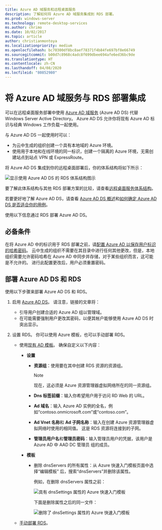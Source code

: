```yaml
---
title: Azure AD 域服务和远程桌面服务
description: 了解如何将 Azure AD 域服务集成到 RDS 部署。
ms.prod: windows-server
ms.technology: remote-desktop-services
ms.author: chrimo
ms.date: 10/02/2017
ms.topic: article
author: christianmontoya
ms.localizationpriority: medium
ms.openlocfilehash: bc70300df8bc8aef78371f4b84fe697bf8e66749
ms.sourcegitcommit: b00d7c8968c4adc8f699dbee694afe6ed36bc9de
ms.translationtype: HT
ms.contentlocale: zh-CN
ms.lasthandoff: 04/08/2020
ms.locfileid: "80852980"
---
```

# <a name="integrate-azure-ad-domain-services-with-your-rds-deployment"></a>将 Azure AD 域服务与 RDS 部署集成

可以在远程桌面服务部署中使用 [Azure AD 域服务](/azure/active-directory-domain-services/active-directory-ds-overview) (Azure AD DS) 代替 Windows Server Active Directory。 Azure AD DS 允许你将现有 Azure AD 标识与经典 Windows 工作负载一起使用。

与 Azure AD DS 一起使用时可以： 
- 为云中生成的组织创建一个具有本地域的 Azure 环境。 
- 使用用于本地和在线环境的同一标识，创建一个隔离的 Azure 环境，无需创建站点到站点 VPN 或 ExpressRoute。 

将 Azure AD DS 集成到你的远程桌面部署后，你的体系结构将如下所示：

![显示使用 Azure AD DS 的 RDS 体系结构图示](media/aadds-rds.png)

要了解此体系结构与其他 RDS 部署方案的比较，请查看[远程桌面服务体系结构](desktop-hosting-logical-architecture.md)。

若要更好地了解 Azure AD DS，请查看 [Azure AD DS 概述](/azure/active-directory-domain-services/active-directory-ds-overview)和[如何确定 Azure AD DS 是否适合你的用例](/azure/active-directory-domain-services/active-directory-ds-comparison)。

使用以下信息通过 RDS 部署 Azure AD DS。

## <a name="prerequisites"></a>必备条件

在将 Azure AD 中的标识用于 RDS 部署之前，请[配置 Azure AD 以保存用户标识的哈希密码](/azure/active-directory-domain-services/active-directory-ds-getting-started-password-sync)。 云中生成的组织不需要在其目录中进行任何其他更改，但是，本地组织需要允许密码哈希在 Azure AD 中同步并存储，对于某些组织而言，这可能是不允许的。 进行此配置更改后，用户必须重置密码。

## <a name="deploy-azure-ad-ds-and-rds"></a>部署 Azure AD DS 和 RDS 
使用以下步骤来部署 Azure AD DS 和 RDS。

1. 启用 [Azure AD DS](/azure/active-directory-domain-services/active-directory-ds-getting-started)。 请注意，链接的文章将：
   - 引导用户创建合适的 Azure AD 组以管理域。
   - 在可能需要强制用户更改其密码，以便其帐户能够使用 Azure AD DS 时突出显示。
   
2. 设置 RDS。 你可以使用 Azure 模板，也可以手动部署 RDS。
   - 使用[现有 AD 模板](https://azure.microsoft.com/resources/templates/rds-deployment-existing-ad/)。 确保自定义以下内容：
   
     - **设置**
       - **资源组**：使用要在其中创建 RDS 资源的资源组。
         > [!NOTE] 
         > 现在，这必须是 Azure 资源管理器虚拟网络所在的同一资源组。

       - **Dns 标签前缀**：输入你希望用户用于访问 RD Web 的 URL。
       - **Ad 域名**：输入 Azure AD 实例的全名，例如“contoso.onmicrosoft.com”或“contoso.com”。
       - **Ad Vnet 名称**和 **Ad 子网名称**：输入在创建 Azure 资源管理器虚拟网络时使用的相同值。 这是 RDS 资源将连接到的子网。
       - **管理员用户名**和**管理员密码**：输入管理员用户的凭据，该用户是 Azure AD 中 AAD DC 管理员  组的成员。
   
     - **模板**
        - 删除 dnsServers  的所有属性：从 Azure 快速入门模板页面中选择“编辑模板”  后，搜索“dnsServers”并删除该属性。 

           例如，在删除 dnsServers  属性之前：
      
           ![具有 dnsSettings 属性的 Azure 快速入门模板](media/rds-remove-dnssettings-before.png)

           下面是删除属性之后的同一文件：

           ![删除了 dnsSettings 属性的 Azure 快速入门模板](media/rds-remove-dnssettings-after.png)
   
   - [手动部署 RDS](rds-deploy-infrastructure.md)。 

